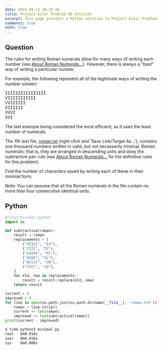 ```yaml
---
date: 2015-09-11 16:15:16
title: Project Euler Problem 89 Solution
excerpt: This page presents a Python solution to Project Euler Problem 89.
comments: true
math: true
---
```



## Question

<p>
The rules for writing Roman numerals allow for many ways of writing each number 
(see <a href="http://projecteuler.net/about=roman_numerals">About Roman Numerals...</a>). However, there 
is always a "best" way of writing a particular number.
</p>

<p>
For example, the following represent all of the legitimate ways of writing the number sixteen:
</p>

<pre>
IIIIIIIIIIIIIIII
VIIIIIIIIIII
VVIIIIII
XIIIIII
VVVI
XVI
</pre>

<p>
The last example being considered the most efficient, as it uses the least number 
of numerals.
</p>

<p>
The 11K text file, <a href="http://projecteuler.net/project/roman.txt">roman.txt</a> (right click and 
'Save Link/Target As...'), contains one thousand numbers written in valid, but not 
necessarily minimal, Roman numerals; that is, they are arranged in descending units 
and obey the subtractive pair rule (see <a href="http://projecteuler.net/about=roman_numerals">About Roman Numerals...</a> 
for the definitive rules for this problem).
</p>

<p>
Find the number of characters saved by writing each of these in their minimal form.
</p>

<p>
Note: You can assume that all the Roman numerals in the file contain no more than 
four consecutive identical units.
</p>






## Python

```python
#!/usr/bin/env python
import os

def subtractive(roman):
    result = roman
    replacements = [
        ("VIIII", "IX"), 
        ("IIII", "IV"), 
        ("LXXXX", "XC"), 
        ("XXXX", "XL"),
        ("DCCCC", "CM"), 
        ("CCCC", "CD"),
    ]
    for old, new in replacements:
        result = result.replace(old, new)
    return result

current = 0
improved = 0
for line in open(os.path.join(os.path.dirname(__file__), 'roman.txt')):
    roman = line.strip()
    current += len(roman)
    improved += len(subtractive(roman))
print(current - improved)
```


```bash
$ time python3 minimal.py
real   0m0.018s
user   0m0.016s
sys    0m0.000s
```


